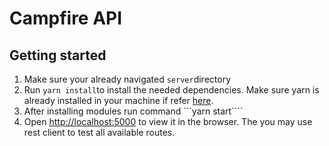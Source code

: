 # Campfire API

## Getting started

1. Make sure your already navigated ```server```directory
2. Run ```yarn install```to install the needed dependencies. Make sure yarn is already installed in your machine if refer [here](https://classic.yarnpkg.com/en/docs/install#mac-stable).
3. After installing modules run command ```yarn start````
4. Open [http://localhost:5000](http://localhost:5000) to view it in the browser. The you may use rest client to test all available routes.
